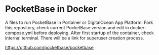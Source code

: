 # PocketBase in Docker

A files to run PocketBase in Portainer or DigitalOcean App Platform. Fork this repository, check current PocketBase version and edit in docker-compose.yml before deploying. After first startup of the container, check internal terminal. There will be a link for superuser creation process.

https://github.com/pocketbase/pocketbase
